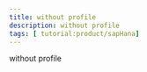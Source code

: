 ```yaml
---
title: without profile
description: without profile
tags: [ tutorial:product/sapHana]
---
```

without profile